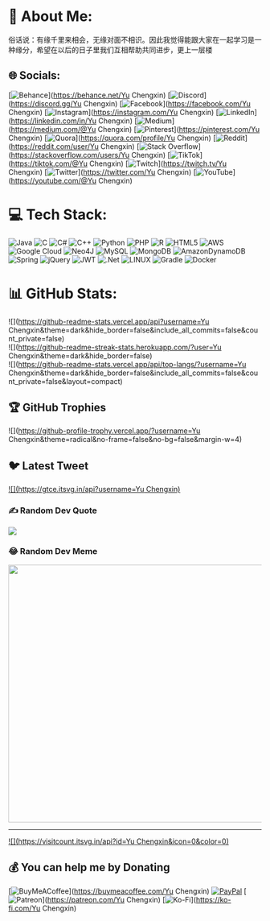 # 💫 About Me:
俗话说：有缘千里来相会，无缘对面不相识。因此我觉得能跟大家在一起学习是一种缘分，希望在以后的日子里我们互相帮助共同进步，更上一层楼


## 🌐 Socials:
[![Behance](https://img.shields.io/badge/Behance-1769ff?logo=behance&logoColor=white)](https://behance.net/Yu Chengxin) [![Discord](https://img.shields.io/badge/Discord-%237289DA.svg?logo=discord&logoColor=white)](https://discord.gg/Yu Chengxin) [![Facebook](https://img.shields.io/badge/Facebook-%231877F2.svg?logo=Facebook&logoColor=white)](https://facebook.com/Yu Chengxin) [![Instagram](https://img.shields.io/badge/Instagram-%23E4405F.svg?logo=Instagram&logoColor=white)](https://instagram.com/Yu Chengxin) [![LinkedIn](https://img.shields.io/badge/LinkedIn-%230077B5.svg?logo=linkedin&logoColor=white)](https://linkedin.com/in/Yu Chengxin) [![Medium](https://img.shields.io/badge/Medium-12100E?logo=medium&logoColor=white)](https://medium.com/@Yu Chengxin) [![Pinterest](https://img.shields.io/badge/Pinterest-%23E60023.svg?logo=Pinterest&logoColor=white)](https://pinterest.com/Yu Chengxin) [![Quora](https://img.shields.io/badge/Quora-%23B92B27.svg?logo=Quora&logoColor=white)](https://quora.com/profile/Yu Chengxin) [![Reddit](https://img.shields.io/badge/Reddit-%23FF4500.svg?logo=Reddit&logoColor=white)](https://reddit.com/user/Yu Chengxin) [![Stack Overflow](https://img.shields.io/badge/-Stackoverflow-FE7A16?logo=stack-overflow&logoColor=white)](https://stackoverflow.com/users/Yu Chengxin) [![TikTok](https://img.shields.io/badge/TikTok-%23000000.svg?logo=TikTok&logoColor=white)](https://tiktok.com/@Yu Chengxin) [![Twitch](https://img.shields.io/badge/Twitch-%239146FF.svg?logo=Twitch&logoColor=white)](https://twitch.tv/Yu Chengxin) [![Twitter](https://img.shields.io/badge/Twitter-%231DA1F2.svg?logo=Twitter&logoColor=white)](https://twitter.com/Yu Chengxin) [![YouTube](https://img.shields.io/badge/YouTube-%23FF0000.svg?logo=YouTube&logoColor=white)](https://youtube.com/@Yu Chengxin) 

# 💻 Tech Stack:
![Java](https://img.shields.io/badge/java-%23ED8B00.svg?style=for-the-badge&logo=java&logoColor=white) ![C](https://img.shields.io/badge/c-%2300599C.svg?style=for-the-badge&logo=c&logoColor=white) ![C#](https://img.shields.io/badge/c%23-%23239120.svg?style=for-the-badge&logo=c-sharp&logoColor=white) ![C++](https://img.shields.io/badge/c++-%2300599C.svg?style=for-the-badge&logo=c%2B%2B&logoColor=white) ![Python](https://img.shields.io/badge/python-3670A0?style=for-the-badge&logo=python&logoColor=ffdd54) ![PHP](https://img.shields.io/badge/php-%23777BB4.svg?style=for-the-badge&logo=php&logoColor=white) ![R](https://img.shields.io/badge/r-%23276DC3.svg?style=for-the-badge&logo=r&logoColor=white) ![HTML5](https://img.shields.io/badge/html5-%23E34F26.svg?style=for-the-badge&logo=html5&logoColor=white) ![AWS](https://img.shields.io/badge/AWS-%23FF9900.svg?style=for-the-badge&logo=amazon-aws&logoColor=white) ![Google Cloud](https://img.shields.io/badge/Google%20Cloud-%234285F4.svg?style=for-the-badge&logo=google-cloud&logoColor=white) 	![Neo4J](https://img.shields.io/badge/Neo4j-008CC1?style=for-the-badge&logo=neo4j&logoColor=white) ![MySQL](https://img.shields.io/badge/mysql-%2300f.svg?style=for-the-badge&logo=mysql&logoColor=white) ![MongoDB](https://img.shields.io/badge/MongoDB-%234ea94b.svg?style=for-the-badge&logo=mongodb&logoColor=white) ![AmazonDynamoDB](https://img.shields.io/badge/Amazon%20DynamoDB-4053D6?style=for-the-badge&logo=Amazon%20DynamoDB&logoColor=white) ![Spring](https://img.shields.io/badge/spring-%236DB33F.svg?style=for-the-badge&logo=spring&logoColor=white) ![jQuery](https://img.shields.io/badge/jquery-%230769AD.svg?style=for-the-badge&logo=jquery&logoColor=white) ![JWT](https://img.shields.io/badge/JWT-black?style=for-the-badge&logo=JSON%20web%20tokens) ![.Net](https://img.shields.io/badge/.NET-5C2D91?style=for-the-badge&logo=.net&logoColor=white) ![LINUX](https://img.shields.io/badge/Linux-FCC624?style=for-the-badge&logo=linux&logoColor=black) ![Gradle](https://img.shields.io/badge/Gradle-02303A.svg?style=for-the-badge&logo=Gradle&logoColor=white) ![Docker](https://img.shields.io/badge/docker-%230db7ed.svg?style=for-the-badge&logo=docker&logoColor=white)
# 📊 GitHub Stats:
![](https://github-readme-stats.vercel.app/api?username=Yu Chengxin&theme=dark&hide_border=false&include_all_commits=false&count_private=false)<br/>
![](https://github-readme-streak-stats.herokuapp.com/?user=Yu Chengxin&theme=dark&hide_border=false)<br/>
![](https://github-readme-stats.vercel.app/api/top-langs/?username=Yu Chengxin&theme=dark&hide_border=false&include_all_commits=false&count_private=false&layout=compact)

## 🏆 GitHub Trophies
![](https://github-profile-trophy.vercel.app/?username=Yu Chengxin&theme=radical&no-frame=false&no-bg=false&margin-w=4)

## 🐦 Latest Tweet
[![](https://gtce.itsvg.in/api?username=Yu Chengxin)](https://github.com/VishwaGauravIn/github-twitter-card-embed)

### ✍️ Random Dev Quote
![](https://quotes-github-readme.vercel.app/api?type=horizontal&theme=radical)

### 😂 Random Dev Meme
<img src="https://rm.up.railway.app/" width="512px"/>

---
[![](https://visitcount.itsvg.in/api?id=Yu Chengxin&icon=0&color=0)](https://visitcount.itsvg.in)

  ## 💰 You can help me by Donating
  [![BuyMeACoffee](https://img.shields.io/badge/Buy%20Me%20a%20Coffee-ffdd00?style=for-the-badge&logo=buy-me-a-coffee&logoColor=black)](https://buymeacoffee.com/Yu Chengxin) [![PayPal](https://img.shields.io/badge/PayPal-00457C?style=for-the-badge&logo=paypal&logoColor=white)](https://paypal.me/15256781735) [![Patreon](https://img.shields.io/badge/Patreon-F96854?style=for-the-badge&logo=patreon&logoColor=white)](https://patreon.com/Yu Chengxin) [![Ko-Fi](https://img.shields.io/badge/Ko--fi-F16061?style=for-the-badge&logo=ko-fi&logoColor=white)](https://ko-fi.com/Yu Chengxin) 

  
<!-- Proudly created with GPRM ( https://gprm.itsvg.in ) -->

